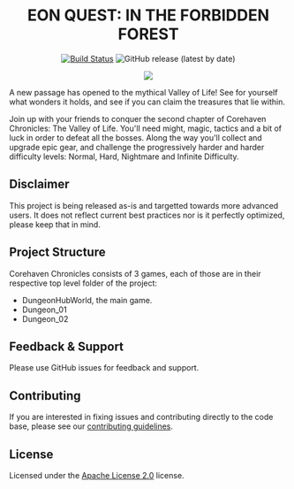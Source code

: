 <div align="center">

# EON QUEST: IN THE FORBIDDEN FOREST

[![Build Status](https://github.com/Core-Team-META/Corehaven/workflows/CI/badge.svg)](https://github.com/Core-Team-META/Corehaven/actions/workflows/ci.yml?query=workflow%3ACI%29)
![GitHub release (latest by date)](https://img.shields.io/github/v/release/Core-Team-META/Corehaven?style=plastic)

[![](Screenshots/corehaven_banner.png)](https://www.coregames.com/games/fbc99e/mayadweepam)

</div>

A new passage has opened to the mythical Valley of Life! See for yourself what wonders it holds, and see if you can claim the treasures that lie within.

Join up with your friends to conquer the second chapter of Corehaven Chronicles: The Valley of Life. You'll need might, magic, tactics and a bit of luck in order to defeat all the bosses. Along the way you'll collect and upgrade epic gear, and challenge the progressively harder and harder difficulty levels: Normal, Hard, Nightmare and Infinite Difficulty.

## Disclaimer

This project is being released as-is and targetted towards more advanced users. It does not reflect current best practices nor is it perfectly optimized, please keep that in mind.

## Project Structure

Corehaven Chronicles consists of 3 games, each of those are in their respective top level folder of the project:

- DungeonHubWorld, the main game.
- Dungeon_01
- Dungeon_02

## Feedback & Support

Please use GitHub issues for feedback and support.

## Contributing

If you are interested in fixing issues and contributing directly to the code base, please see our [contributing guidelines](CONTRIBUTING.md).

## License

Licensed under the [Apache License 2.0](LICENSE) license.
